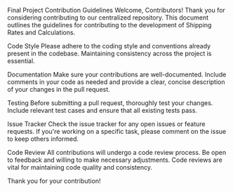 Final Project
Contribution Guidelines
Welcome, Contributors!
Thank you for considering contributing to our centralized repository. This document outlines the guidelines for contributing to the development of Shipping Rates and Calculations.

Code Style
Please adhere to the coding style and conventions already present in the codebase. Maintaining consistency across the project is essential.

Documentation
Make sure your contributions are well-documented. Include comments in your code as needed and provide a clear, concise description of your changes in the pull request.

Testing
Before submitting a pull request, thoroughly test your changes. Include relevant test cases and ensure that all existing tests pass.

Issue Tracker
Check the issue tracker for any open issues or feature requests. If you're working on a specific task, please comment on the issue to keep others informed.

Code Review
All contributions will undergo a code review process. Be open to feedback and willing to make necessary adjustments. Code reviews are vital for maintaining code quality and consistency.

Thank you for your contribution!

